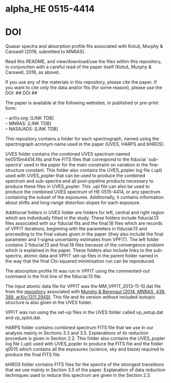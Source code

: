 # alpha_HE 0515-4414
# DOI

Quasar spectra and absorption profile fits associated with Kotuš, Murphy &amp; Carswell (2016, submitted to MNRAS).

Read this README, and view/download/use the files within this repository, in conjunction with a careful read of the paper itself (Kotuš, Murphy &amp; Carswell, 2016, as above).

If you use any of the materials in this repository, please cite the paper. If you want to cite only the data and/or fits (for some reason), please use the DOI: ## DOI ##

The paper is available at the following websites, in published or pre-print form:

&ndash; arXiv.org: [LINK TDB]<br>
&ndash; MNRAS: [LINK TDB]<br>
&ndash; NASA/ADS: [LINK TDB]<br>

This repository contains a folder for each spectrograph, named using the spectrograph acronym name used in the paper (UVES, HARPS and bHROS). 

UVES folder contains the combined UVES spectrum named he0515m4414.fits and five FITS files that correspond to the fiducial `sub-spectra' used in the paper for the main constraint on variation in the fine-structure constant. This folder also contains the UVES_popler log file (.upl) used with UVES_popler that can be used to produce the combined spectrum and sub-spectra and all post-pipeline products necessary to produce these files in UVES_popler. This .upl file can also be used to produce the combined UVES spectrum of HE 0515-4414, or any spectrum containing the subset of the exposures. Additionally, it contains information about shifts and long-range distortion slopes for each exposure.

Additional folders in UVES folder are folders for left, central and right region which are individually fitted in the study. These folders include fiducial.13 files associated with our fiducial fits and the final.18 files which are records of VPFIT iterations, beginning with the parameters in fiducial.13 and proceeding to the final values given in the paper (they also include the final parameter and 1-sigma uncertainty estimates from VPFIT). The left folder contains 2 fiducial.13 and final.18 files because of the convergence problem which is explained in the paper. These folders also include links to the sub-spectra, atomic data and VPFIT set-up files in the parent folder named in the way that the final Chi-squared minimisation run can be reproduced.  

The absorption profile fit was run in VPFIT using the commented-out command in the first line of the fiducial.13 file.

The input atomic data file for VPFIT was the MM_VPFIT_2013-11-10.dat file from the <a href="https://github.com/MTMurphy77/MMatomdat">repository</a> associated with <a href="http://adsabs.harvard.edu/abs/2014MNRAS.438..388M">Murphy & Berengut (2014, MNRAS, 438, 388, arXiv:1311.2949)</a>. This file and its version without included isotopic structure is also given in the UVES folder.

VPFIT was run using the set-up files in the UVES folder called vp_setup.dat and vp_splot.dat.

HARPS folder contains combined spectrum FITS file that we use in our analysis mainly in Sections 3.3 and 3.5. Explanations of its reduction procedure is given in Section 2.2. This folder also contains the UVES_popler log file (.upl) used with UVES_popler to produce the FITS file and the folder q0515 which contains all the exposures (science, sky and blaze) required to produce the final FITS file.

bHROS folder contains FITS files for the spectra of the strongest transitions that we use mainly in Section 3.5 of the paper. Explanation of data reduction techniques used to reduce this spectrum are given in the Section 2.3. 
